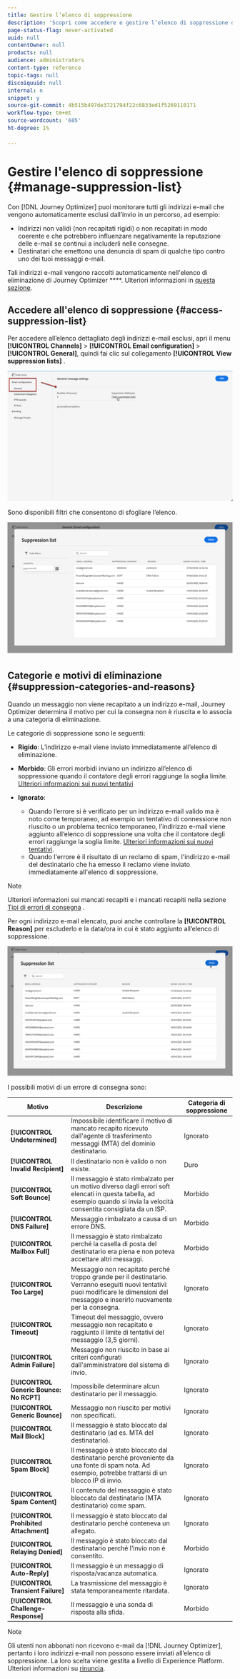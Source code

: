 ```yaml
---
title: Gestire l’elenco di soppressione
description: 'Scopri come accedere e gestire l’elenco di soppressione di Journey Optimizer '
page-status-flag: never-activated
uuid: null
contentOwner: null
products: null
audience: administrators
content-type: reference
topic-tags: null
discoiquuid: null
internal: n
snippet: y
source-git-commit: 4b515b497de3721794f22c6833ed1f5269110171
workflow-type: tm+mt
source-wordcount: '605'
ht-degree: 1%

---
```



# Gestire l&#39;elenco di soppressione {#manage-suppression-list}

Con [!DNL Journey Optimizer] puoi monitorare tutti gli indirizzi e-mail che vengono automaticamente esclusi dall’invio in un percorso, ad esempio:

* Indirizzi non validi (non recapitati rigidi) o non recapitati in modo coerente e che potrebbero influenzare negativamente la reputazione delle e-mail se continui a includerli nelle consegne.
* Destinatari che emettono una denuncia di spam di qualche tipo contro uno dei tuoi messaggi e-mail.

<!--Profiles who unsubscribe from your sendings. Learn more on [opting-out](../consent.md). NOT TRUE as confirmed by eng.: "Subscribe and Unsubscribe are handled by the Consent/Subscription service. A user that opts out will not make it to the suppression list – we won’t send them emails."-->

Tali indirizzi e-mail vengono raccolti automaticamente nell&#39;elenco di eliminazione di Journey Optimizer ****. Ulteriori informazioni in [questa sezione](../suppression-list.md).

## Accedere all&#39;elenco di soppressione {#access-suppression-list}

Per accedere all’elenco dettagliato degli indirizzi e-mail esclusi, apri il menu **[!UICONTROL Channels]** > **[!UICONTROL Email configuration]** > **[!UICONTROL General]**, quindi fai clic sul collegamento **[!UICONTROL View suppression lists]** .

![](../assets/suppression-list-link.png)

Sono disponibili filtri che consentono di sfogliare l’elenco.

![](../assets/suppression-list-filters.png)

<!--suppression date,  category and reason, but on staging, only creation date filter is available-->

<!--You can also download the list as a CSV file for analysis and reporting purpose. Won't be available.-->

## Categorie e motivi di eliminazione {#suppression-categories-and-reasons}

Quando un messaggio non viene recapitato a un indirizzo e-mail, Journey Optimizer determina il motivo per cui la consegna non è riuscita e lo associa a una categoria di eliminazione.

Le categorie di soppressione sono le seguenti:

* **Rigido**: L’indirizzo e-mail viene inviato immediatamente all’elenco di eliminazione.

* **Morbido**: Gli errori morbidi inviano un indirizzo all’elenco di soppressione quando il contatore degli errori raggiunge la soglia limite. [Ulteriori informazioni sui nuovi tentativi](retries.md)

* **Ignorato**:
   * Quando l’errore si è verificato per un indirizzo e-mail valido ma è noto come temporaneo, ad esempio un tentativo di connessione non riuscito o un problema tecnico temporaneo, l’indirizzo e-mail viene aggiunto all’elenco di soppressione una volta che il contatore degli errori raggiunge la soglia limite. [Ulteriori informazioni sui nuovi tentativi](retries.md).
   * Quando l&#39;errore è il risultato di un reclamo di spam, l&#39;indirizzo e-mail del destinatario che ha emesso il reclamo viene inviato immediatamente all&#39;elenco di soppressione.

<!--**Manual**: You can also manually add an email address to the suppression list. => Manual category will be available when manually adding an address to the suppression list (via API)-->

>[!NOTE]
>
>Ulteriori informazioni sui mancati recapiti e i mancati recapiti nella sezione [Tipi di errori di consegna](../suppression-list.md#delivery-failures) .

Per ogni indirizzo e-mail elencato, puoi anche controllare la **[!UICONTROL Reason]** per escluderlo e la data/ora in cui è stato aggiunto all’elenco di soppressione.

![](../assets/suppression-list-temp.png)
<!--to replace with suppression-list.png when Manual category is available (through API)-->

I possibili motivi di un errore di consegna sono:

| Motivo | Descrizione | Categoria di soppressione |
---------|----------|--------- |
| **[!UICONTROL Undetermined]** | Impossibile identificare il motivo di mancato recapito ricevuto dall&#39;agente di trasferimento messaggi (MTA) del dominio destinatario. | Ignorato |
| **[!UICONTROL Invalid Recipient]** | Il destinatario non è valido o non esiste. | Duro |
| **[!UICONTROL Soft Bounce]** | Il messaggio è stato rimbalzato per un motivo diverso dagli errori soft elencati in questa tabella, ad esempio quando si invia la velocità consentita consigliata da un ISP. | Morbido |
| **[!UICONTROL DNS Failure]** | Messaggio rimbalzato a causa di un errore DNS. | Morbido |
| **[!UICONTROL Mailbox Full]** | Il messaggio è stato rimbalzato perché la casella di posta del destinatario era piena e non poteva accettare altri messaggi. | Morbido |
| **[!UICONTROL Too Large]** | Messaggio non recapitato perché troppo grande per il destinatario. [](retries.md) Verranno eseguiti nuovi tentativi: puoi modificare le dimensioni del messaggio e inserirlo nuovamente per la consegna. | Ignorato |
| **[!UICONTROL Timeout]** | Timeout del messaggio, ovvero messaggio non recapitato e raggiunto il limite di tentativi del messaggio (3,5 giorni). | Ignorato |
| **[!UICONTROL Admin Failure]** | Messaggio non riuscito in base ai criteri configurati dall&#39;amministratore del sistema di invio. <!--For example, if emails are blackholed at the global, domain or binding level using the "blackhole" directive, this bounce code is used.--> | Ignorato |
| **[!UICONTROL Generic Bounce: No RCPT]** | Impossibile determinare alcun destinatario per il messaggio. | Ignorato |
| **[!UICONTROL Generic Bounce]** | Messaggio non riuscito per motivi non specificati. | Ignorato |
| **[!UICONTROL Mail Block]** | Il messaggio è stato bloccato dal destinatario (ad es. MTA del destinatario). | Ignorato |
| **[!UICONTROL Spam Block]** | Il messaggio è stato bloccato dal destinatario perché proveniente da una fonte di spam nota. Ad esempio, potrebbe trattarsi di un blocco IP di invio. | Ignorato |
| **[!UICONTROL Spam Content]** | Il contenuto del messaggio è stato bloccato dal destinatario (MTA destinatario) come spam. | Ignorato |
| **[!UICONTROL Prohibited Attachment]** | Il messaggio è stato bloccato dal destinatario perché conteneva un allegato. | Ignorato |
| **[!UICONTROL Relaying Denied]** | Il messaggio è stato bloccato dal destinatario perché l&#39;invio non è consentito. | Morbido |
| **[!UICONTROL Auto-Reply]** | Il messaggio è un messaggio di risposta/vacanza automatica. | Ignorato |
| **[!UICONTROL Transient Failure]** | La trasmissione del messaggio è stata temporaneamente ritardata. | Ignorato |
| **[!UICONTROL Challenge-Response]** | Il messaggio è una sonda di risposta alla sfida. | Morbido |

>[!NOTE]
>
>Gli utenti non abbonati non ricevono e-mail da [!DNL Journey Optimizer], pertanto i loro indirizzi e-mail non possono essere inviati all’elenco di soppressione. La loro scelta viene gestita a livello di Experience Platform. Ulteriori informazioni su [rinuncia](../consent.md).

<!--
Removed from the table provided by SparkPost/Momentum:
| **[!UICONTROL Subscribe]** | The message is a subscribe request. | Ignored |
| **[!UICONTROL Unsubscribe]** | The message is an unsubscribe request. | Hard |
-->

<!--Note to add eventually: If a user is subscribed and [!DNL Journey Optimizer] fails to send emails to their subscribed email address, they will get added to the suppression list. (not sure it's possible to subscribe through AJO or need to find reference to Experience Platform doc?)-->


